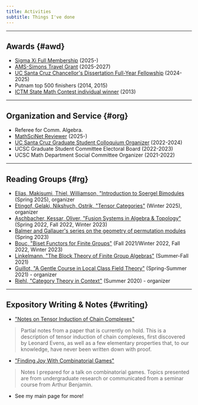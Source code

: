 ```yaml
---
title: Activities
subtitle: Things I've done
---
```


---

## Awards {#awd}

- [Sigma Xi Full Membership](https://www.sigmaxi.org/) (2025-)
- [AMS-Simons Travel Grant](https://www.ams.org/grants-awards/travel-grants/AMS-SimonsTG) (2025-2027)
- [UC Santa Cruz Chancellor's Dissertation Full-Year Fellowship](https://science.ucsc.edu/research-opportunities/dissertation-year-fellowships/) (2024-2025)
- Putnam top 500 finishers (2014, 2015)
- [ICTM State Math Contest individual winner](https://ilmathcontest.com/) (2013) 

---

## Organization and Service {#org}

- Referee for Comm. Algebra.
- [MathSciNet Reviewer](https://mathscinet.ams.org) (2025-)
- [UC Santa Cruz Graduate Student Colloquium Organizer](https://docs.google.com/document/d/1ocl6D85ZRwcrCXrQQLfLlR74V2phgLIQgjpi61vT_-s/edit#heading=h.5kolow2jzywc) (2022-2024)
- UCSC Graduate Student Committee Electoral Board (2022-2023)
- UCSC Math Department Social Committee Organizer (2021-2022)

---

## Reading Groups {#rg}

- [Elias, Makisumi, Thiel, Williamson, "Introduction to Soergel Bimodules](https://link.springer.com/book/10.1007/978-3-030-48826-0) (Spring 2025), organizer
- [Etingof, Gelaki, Nikshych, Ostrik, "Tensor Categories"](https://math.mit.edu/~etingof/egnobookfinal.pdf) (Winter 2025), organizer
- [Aschbacher, Kessar, Oliver, "Fusion Systems in Algebra & Topology"](https://www.cambridge.org/core/books/fusion-systems-in-algebra-and-topology/2979A129C13045664A6514911CC96A0D) (Spring 2022, Fall 2022, Winter 2023)
- [Balmer and Gallauer's series on the geometry of permutation modules](https://www.math.ucla.edu/~balmer/Pubfile/TT-Perm.pdf) (Spring 2023)
- [Bouc, "Biset Functors for Finite Groups"](https://link.springer.com/book/10.1007/978-3-642-11297-3) (Fall 2021/Winter 2022, Fall 2022, Winter 2023)
- [Linkelmann, "The Block Theory of Finite Group Algebras"](https://www.cambridge.org/core/books/block-theory-of-finite-group-algebras/03F2A21C4725C2A250C8C0635444781A) (Summer-Fall 2021)
- [Guillot, "A Gentle Course in Local Class Field Theory"](https://www.cambridge.org/core/books/gentle-course-in-local-class-field-theory/F1D32C9B20A91D6F27424C37A14C45FC) (Spring-Summer 2021) - organizer
- [Riehl, "Category Theory in Context"](https://math.jhu.edu/~eriehl/context.pdf) (Summer 2020) - organizer

---

## Expository Writing & Notes {#writing}

- ["Notes on Tensor Induction of Chain Complexes"](https://redrot.github.io/assets/pdf/Partial_Tensor_Induction_on_Chain_Complexes.pdf)
> Partial notes from a paper that is currently on hold. This is a description of tensor induction of chain complexes, first discovered by Leonard Evens, as well as a few elementary properties that, to our knowledge, have never been written down with proof. 
- ["Finding Joy With Combinatorial Games"](https://redrot.github.io/assets/pdf/Combinatorial_Games_Talk_2_25.pdf)
> Notes I prepared for a talk on combinatorial games. Topics presented are from undergraduate research or communicated from a seminar course from Arthur Benjamin.
- See my main page for more! 




